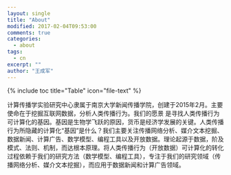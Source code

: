 ```yaml
---
layout: single
title: "About"
modified: 2017-02-04T09:53:00
comments: true
categories:
  - about
tags:
  - cn
excerpt: ""
author: "王成军"
---
```


{% include toc title="Table" icon="file-text" %}

计算传播学实验研究中心隶属于南京大学新闻传播学院，创建于2015年2月。主要使命在于挖掘互联网数据，分析人类传播行为。我们的愿景 是寻找人类传播行为可计算化的基因。基因是生物学飞跃的原因，货币是经济学发展的关键。人类传播行为所隐藏的计算化“基因”是什么？我们主要关注传播网络分析、媒介文本挖掘、数据新闻、计算广告、数学模型、编程工具以及开放数据。理论起源于数据，阶及模式、法则、机制，而达根本原理。将人类传播行为（开放数据）可计算化的转化过程依赖于我们的研究方法（数学模型、编程工具），专注于我们的研究领域（传播网络分析、媒介文本挖掘），而应用于数据新闻和计算广告领域。
